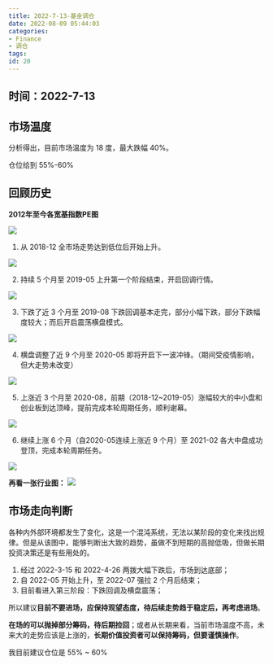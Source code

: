 ```yaml
---
title: 2022-7-13-基金调仓
date: 2022-08-09 05:44:03
categories:
- Finance
- 调仓
tags:
id: 20
---
```


## 时间：2022-7-13

## 市场温度

分析得出，目前市场温度为 18 度，最大跌幅 40%。

仓位给到 55%-60%

## 回顾历史

<!--more-->

**2012年至今各宽基指数PE图**

![](https://img.arctee.cn/one/202207131239647.png)

1. 从 2018-12 全市场走势达到低位后开始上升。

![](https://img.arctee.cn/one/202207131241382.png)

2. 持续 5 个月至 2019-05 上升第一个阶段结束，开启回调行情。

![](https://img.arctee.cn/one/202207131242475.png)

3. 下跌了近 3 个月至 2019-08 下跌回调基本走完，部分小幅下跌，部分下跌幅度较大；而后开启震荡横盘模式。

![](https://img.arctee.cn/one/202207131243596.png)

4. 横盘调整了近 9 个月至 2020-05 即将开启下一波冲锋。（期间受疫情影响，但大走势未改变）

![](https://img.arctee.cn/one/202207131249270.png)

5. 上涨近 3 个月至 2020-08，前期（2018-12~2019-05）涨幅较大的中小盘和创业板到达顶峰，提前完成本轮周期任务，顺利谢幕。

![](https://img.arctee.cn/one/202207131256218.png)

6. 继续上涨 6 个月（自2020-05连续上涨近 9 个月）至 2021-02 各大中盘成功登顶，完成本轮周期任务。

![](https://img.arctee.cn/one/202207131244794.png)

**再看一张行业图：**
![](https://img.arctee.cn/one/202207131327849.png)


## 市场走向判断

各种内外部环境都发生了变化，这是一个混沌系统，无法以某阶段的变化来找出规律。但是从该图中，能够判断出大致的趋势，虽做不到短期的高抛低吸，但做长期投资决策还是有些用处的。

1. 经过 2022-3-15 和 2022-4-26 两拨大幅下跌后，市场到达底部；
2. 自 2022-05 开始上升，至 2022-07 强拉 2 个月后结束；
3. 目前看进入第三阶段：下跌回调及横盘震荡；

所以建议**目前不要进场，应保持观望态度，待后续走势趋于稳定后，再考虑进场**。

**在场的可以抛掉部分筹码，待后期捡回**；或者从长期来看，当前市场温度不高，未来大的走势应该是上涨的，**长期价值投资者可以保持筹码，但要谨慎操作**。

我目前建议仓位是 55% ~ 60%



